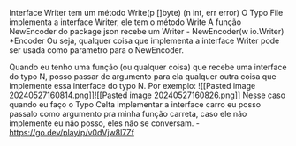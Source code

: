 Interface Writer tem um método Write(p []byte) (n int, err error)
O Typo File implementa a interface Writer, ele tem o método Write
A função NewEncoder do package json recebe um Writer - NewEncoder(w io.Writer) \*Encoder
Ou seja, qualquer coisa que implementa a interface Writer pode ser usada como parametro para o NewEncoder.

Quando eu tenho uma função (ou qualquer coisa) que recebe uma interface do typo N, posso passar de argumento para ela qualquer outra coisa que implemente essa interface do typo N. Por exemplo:
![[Pasted image 20240527160814.png]]![[Pasted image 20240527160826.png]]
Nesse caso quando eu faço o Typo Celta implementar a interface carro eu posso passalo como argumento pra minha função carreta, caso ele não implemente eu não posso, eles não se conversam. - https://go.dev/play/p/v0dVjw8l7Zf
